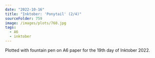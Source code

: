 ```yaml
---
date: "2022-10-16"
title: "Inktober: 'Ponytail' (2/4)"
sourceFolder: 759
image: /images/plots/760.jpg
tags:
  - A6
  - inktober
---
```


Plotted with fountain pen on A6 paper for the 19th day of Inktober 2022.
